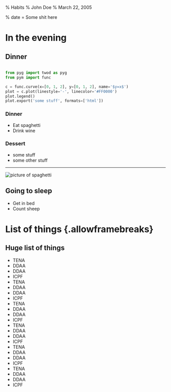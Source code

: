 % Habits
% John Doe
% March 22, 2005

% date = Some shit here

# In the evening

## Dinner
```python

from pyg import twod as pyg
from pym import func

c = func.curve(x=[0, 1, 2], y=[0, 1, 2], name='$y=x$')
plot = c.plot(linestyle='-', linecolor='#FF0000')
plot.legend()
plot.export('some stuff', formats=['html'])

```

### Dinner
-   Eat spaghetti
-   Drink wine

### Dessert
-   some stuff
-   some other stuff

------------------

![picture of spaghetti](images/spaghetti.jpg)

## Going to sleep

-   Get in bed
-   Count sheep

# List of things {.allowframebreaks}

## Huge list of things

-   TENA
-   DDAA
-   DDAA
-   ICPF
-   TENA
-   DDAA
-   DDAA
-   ICPF
-   TENA
-   DDAA
-   DDAA
-   ICPF
-   TENA
-   DDAA
-   DDAA
-   ICPF
-   TENA
-   DDAA
-   DDAA
-   ICPF
-   TENA
-   DDAA
-   DDAA
-   ICPF
